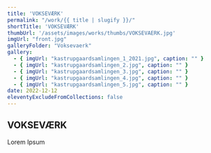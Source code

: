 ```yaml
---
title: 'VOKSEVÆRK'
permalink: "/work/{{ title | slugify }}/"
shortTitle: 'VOKSEVÆRK'
thumbUrl: '/assets/images/works/thumbs/VOKSEVAERK.jpg'
imgUrl: "front.jpg"
galleryFolder: "Voksevaerk"
gallery:
  - { imgUrl: "kastrupgaardsamlingen_1_2021.jpg", caption: "" }
  - { imgUrl: "kastrupgaardsamlingen_2.jpg", caption: "" }
  - { imgUrl: "kastrupgaardsamlingen_3.jpg", caption: "" }
  - { imgUrl: "kastrupgaardsamlingen_4.jpg", caption: "" }
  - { imgUrl: "kastrupgaardsamlingen_5.jpg", caption: "" }
date: 2022-12-12
eleventyExcludeFromCollections: false
---
```



<h2>VOKSEVÆRK</h2>
<p>Lorem Ipsum</p>
